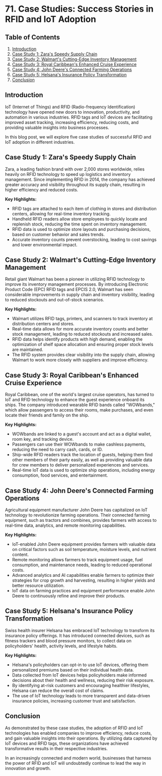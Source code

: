 # 71. Case Studies: Success Stories in RFID and IoT Adoption

## Table of Contents
1. [Introduction](#introduction)
2. [Case Study 1: Zara's Speedy Supply Chain](#case-study-1:-zara's-speedy-supply-chain)
3. [Case Study 2: Walmart's Cutting-Edge Inventory Management](#case-study-2:-walmart's-cutting-edge-inventory-management)
4. [Case Study 3: Royal Caribbean's Enhanced Cruise Experience](#case-study-3:-royal-caribbean's-enhanced-cruise-experience)
5. [Case Study 4: John Deere's Connected Farming Operations](#case-study-4:-john-deere's-connected-farming-operations)
6. [Case Study 5: Helsana's Insurance Policy Transformation](#case-study-5:-helsana's-insurance-policy-transformation)
7. [Conclusion](#conclusion)

## Introduction

IoT (Internet of Things) and RFID (Radio-frequency Identification) technology have opened new doors to innovation, productivity, and automation in various industries. RFID tags and IoT devices are facilitating improved asset tracking, increasing efficiency, reducing costs, and providing valuable insights into business processes.

In this blog post, we will explore five case studies of successful RFID and IoT adoption in different industries.

## Case Study 1: Zara's Speedy Supply Chain

Zara, a leading fashion brand with over 2,000 stores worldwide, relies heavily on RFID technology to speed up logistics and inventory management. Since implementing RFID in 2014, the company has achieved greater accuracy and visibility throughout its supply chain, resulting in higher efficiency and reduced costs.

**Key Highlights:**

- RFID tags are attached to each item of clothing in stores and distribution centers, allowing for real-time inventory tracking.
- Handheld RFID readers allow store employees to quickly locate and replenish stock, reducing the time spent on inventory management.
- RFID data is used to optimize store layouts and purchasing decisions, based on customer behavior and sales trends.
- Accurate inventory counts prevent overstocking, leading to cost savings and lower environmental impact.

## Case Study 2: Walmart's Cutting-Edge Inventory Management

Retail giant Walmart has been a pioneer in utilizing RFID technology to improve its inventory management processes. By introducing Electronic Product Code (EPC) RFID tags and EPCIS 2.0, Walmart has seen considerable improvements in supply chain and inventory visibility, leading to reduced stockouts and out-of-stock scenarios.

**Key Highlights:**

- Walmart utilizes RFID tags, printers, and scanners to track inventory at distribution centers and stores.
- Real-time data allows for more accurate inventory counts and better stock management, leading to reduced stockouts and increased sales.
- RFID data helps identify products with high demand, enabling the optimization of shelf space allocation and ensuring proper stock levels are maintained.
- The RFID system provides clear visibility into the supply chain, allowing Walmart to work more closely with suppliers and improve efficiency.

## Case Study 3: Royal Caribbean's Enhanced Cruise Experience

Royal Caribbean, one of the world's largest cruise operators, has turned to IoT and RFID technology to enhance the guest experience onboard its ships. The company introduced wearable RFID bands called "WOWbands," which allow passengers to access their rooms, make purchases, and even locate their friends and family on the ship.

**Key Highlights:**

- WOWbands are linked to a guest's account and act as a digital wallet, room key, and tracking device.
- Passengers can use their WOWbands to make cashless payments, reducing the need to carry cash, cards, or ID.
- Ship-wide RFID readers track the location of guests, helping them find other members of their party easily, as well as providing valuable data for crew members to deliver personalized experiences and services.
- Real-time IoT data is used to optimize ship operations, including energy consumption, food services, and entertainment.

## Case Study 4: John Deere's Connected Farming Operations

Agricultural equipment manufacturer John Deere has capitalized on IoT technology to revolutionize farming operations. Their connected farming equipment, such as tractors and combines, provides farmers with access to real-time data, analytics, and remote monitoring capabilities.

**Key Highlights:**

- IoT-enabled John Deere equipment provides farmers with valuable data on critical factors such as soil temperature, moisture levels, and nutrient content.
- Remote monitoring allows farmers to track equipment usage, fuel consumption, and maintenance needs, leading to reduced operational costs.
- Advanced analytics and AI capabilities enable farmers to optimize their strategies for crop growth and harvesting, resulting in higher yields and better resource utilization.
- IoT data on farming practices and equipment performance enable John Deere to continuously refine and improve their products.

## Case Study 5: Helsana's Insurance Policy Transformation

Swiss health insurer Helsana has embraced IoT technology to transform its insurance policy offerings. It has introduced connected devices, such as fitness trackers and blood pressure monitors, to collect data on policyholders' health, activity levels, and lifestyle habits.

**Key Highlights:**

- Helsana's policyholders can opt-in to use IoT devices, offering them personalized premiums based on their individual health data.
- Data collected from IoT devices helps policyholders make informed decisions about their health and wellness, reducing their risk exposure.
- By identifying at-risk customers and encouraging healthier lifestyles, Helsana can reduce the overall cost of claims.
- The use of IoT technology leads to more transparent and data-driven insurance policies, increasing customer trust and satisfaction.

## Conclusion

As demonstrated by these case studies, the adoption of RFID and IoT technologies has enabled companies to improve efficiency, reduce costs, and gain valuable insights into their operations. By utilizing data captured by IoT devices and RFID tags, these organizations have achieved transformative results in their respective industries.

In an increasingly connected and modern world, businesses that harness the power of RFID and IoT will undoubtedly continue to lead the way in innovation and growth.
